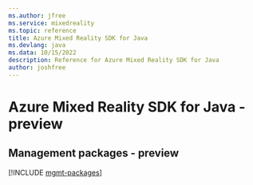 ```yaml
---
ms.author: jfree
ms.service: mixedreality
ms.topic: reference
title: Azure Mixed Reality SDK for Java
ms.devlang: java
ms.data: 10/15/2022
description: Reference for Azure Mixed Reality SDK for Java
author: joshfree
---
```

# Azure Mixed Reality SDK for Java - preview

## Management packages - preview
[!INCLUDE [mgmt-packages](mixed-reality-mgmt-index.md)]
